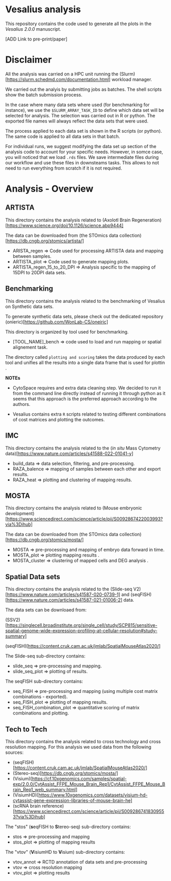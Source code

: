 # Vesalius analysis 
This repository contains the code used to generate all the plots in the _Vesalius 2.0.0_ manuscript. 

[ADD Link to pre-print/paper]

# Disclaimer
All the analysis was carried on a HPC unit running the (Slurm)[https://slurm.schedmd.com/documentation.html] workload manager. 

We carried out the analyis by submitting jobs as batches. The shell scripts show the batch submission process. 

In the case where many data sets where used (for benchmarking for instance), we use the `$SLURM_ARRAY_TASK_ID` to define which data set
will be selected for analysis. The selection was carried out in R or python. 
The exported file names will always reflect the data sets that were used. 

The process applied to each data set is shown in the R scripts (or python). The same code is applied to all data sets in that batch. 

For individual runs, we suggest modifying the data set up section of the analysis code to account for your specific needs. 
However, in somce case, you will noticed that we load `.rds` files. We save intermediate files during our workflow and use these files in downsteams tasks. This allows to not need to run everything from scratch if it is not required.

# Analysis - Overview

## ARTISTA

This directory contains the analysis related to (Axolotl Brain Regeneration)[https://www.science.org/doi/10.1126/science.abp9444] 

The data can be downloaded from (the STOmics data collection)[https://db.cngb.org/stomics/artista/]

* ARISTA_regen => Code used for processing ARTISTA data and mapping between samples.
* ARTISTA_plot => Code used to generate mapping plots.
* ARTISTA_regen_15_to_20_DPI => Analysis specific to the mapping of 15DPI to 20DPI data sets.

## Benchmarking

This directory contains the analysis related to the benchmarking of Vesalius on Synthetic data sets. 

To generate synthetic data sets, please check out the dedicated repository (onieric)[https://github.com/WonLab-CS/oneiric]

This directory is organized by tool used for benchmarking. 

* [TOOL_NAME]_bench => code used to load and run mapping or spatial alignement task.

The directory called `plotting and scoring` takes the data produced by each tool and unifies all the results into a single data frame that is used for plottin . 

**NOTEs**

* CytoSpace requires and extra data cleaning step. We decided to run it from the command line directly instead of running it through python as it seems that this approach is the preferred approach according to the authors. 

* Vesalius contains extra `R` scripts related to testing different combinations of cost matrices and plotting the outcomes.

## IMC

This directory contains the analysis related to the (_in situ_ Mass Cytometry data)[https://www.nature.com/articles/s41588-022-01041-y]

* build_data => data selection, filtering, and pre-processing.
* RAZA_balence => mapping of samples between each other and export results. 
* RAZA_heat => plotting and clustering of mapping results. 

## MOSTA

This directory contains the analysis related to (Mouse embryonic development)[https://www.sciencedirect.com/science/article/pii/S0092867422003993?via%3Dihub]

The data can be downloaded from (the STOmics data collection)[https://db.cngb.org/stomics/mosta/]

* MOSTA => pre-processing and mapping of embryo data forward in time.
* MOSTA_plot => plotting mapping results .
* MOSTA_cluster => clustering of mapped cells and DEG analysis .

## Spatial Data sets

This directory contains the analysis related to the (Slide-seq V2)[https://www.nature.com/articles/s41587-020-0739-1] and (seqFISH)[https://www.nature.com/articles/s41587-021-01006-2] data.

The data sets can be downloaed from:

(SSV2)[https://singlecell.broadinstitute.org/single_cell/study/SCP815/sensitive-spatial-genome-wide-expression-profiling-at-cellular-resolution#study-summary]

(seqFISH)[https://content.cruk.cam.ac.uk/jmlab/SpatialMouseAtlas2020/]

The Slide-seq sub-directory contains:

* slide_seq => pre-processing and mapping.
* slide_seq_plot => plotting of results. 

The seqFISH sub-directory contains:

* seq_FISH => pre-processing and mapping (using multiple cost matrix combinations - exported).
* seq_FISH_plot => plotting of mapping results. 
* seq_FISH_combination_plot => quantitative scoring of matrix combinations and plotting.

## Tech to Tech
This directory contains the analysis related to cross technology and cross resolution mapping. For this analysis we used data from the following sources:

* (seqFISH)[https://content.cruk.cam.ac.uk/jmlab/SpatialMouseAtlas2020/]
* (Stereo-seq)[https://db.cngb.org/stomics/mosta/]
* (Visium)[https://cf.10xgenomics.com/samples/spatial-exp/2.0.0/CytAssist_FFPE_Mouse_Brain_Rep1/CytAssist_FFPE_Mouse_Brain_Rep1_web_summary.html]
* (VisiumHD)[https://www.10xgenomics.com/datasets/visium-hd-cytassist-gene-expression-libraries-of-mouse-brain-he]
* (scRNA brain reference)[https://www.sciencedirect.com/science/article/pii/S0092867418309553?via%3Dihub]

The "stos" (**s**eqFISH to **S**tereo-seq) sub-directory contains:

* stos => pre-processing and mapping
* stos_plot => plotting of mapping results

The "vtov" (**V**isiumHD to **V**isium) sub-directory contains:

* vtov_annot => RCTD annotation of data sets and pre-processing 
* vtov => cross resolution mapping
* vtov_plot => plotting results

